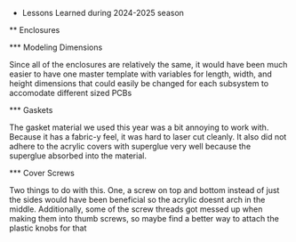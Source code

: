 * Lessons Learned during 2024-2025 season

** Enclosures

*** Modeling Dimensions

Since all of the enclosures are relatively the same, it would have been much easier to have one master template with variables for length, width, and height dimensions that could easily be changed for each subsystem to accomodate different sized PCBs

*** Gaskets

The gasket material we used this year was a bit annoying to work with. Because it has a fabric-y feel, it was hard to laser cut cleanly. It also did not adhere to the acrylic covers with superglue very well because the superglue absorbed into the material.

*** Cover Screws

Two things to do with this. One, a screw on top and bottom instead of just the sides would have been beneficial so the acrylic doesnt arch in the middle. Additionally, some of the screw threads got messed up when making them into thumb screws, so maybe find a better way to attach the plastic knobs for that 


